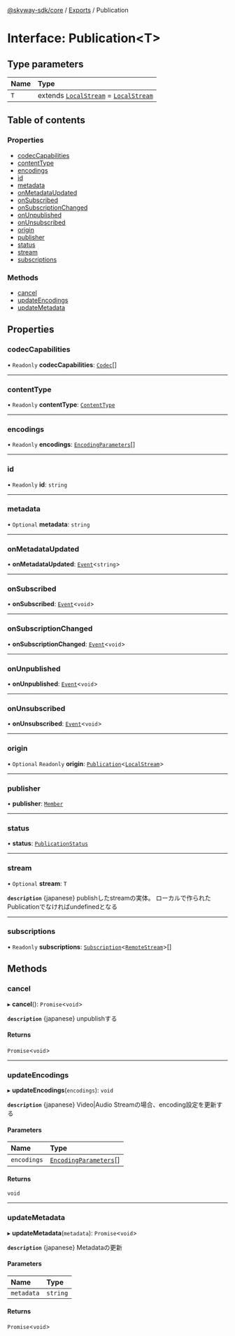 [@skyway-sdk/core](../README.md) / [Exports](../modules.md) / Publication

# Interface: Publication<T\>

## Type parameters

| Name | Type |
| :------ | :------ |
| `T` | extends [`LocalStream`](../modules.md#localstream) = [`LocalStream`](../modules.md#localstream) |

## Table of contents

### Properties

- [codecCapabilities](Publication.md#codeccapabilities)
- [contentType](Publication.md#contenttype)
- [encodings](Publication.md#encodings)
- [id](Publication.md#id)
- [metadata](Publication.md#metadata)
- [onMetadataUpdated](Publication.md#onmetadataupdated)
- [onSubscribed](Publication.md#onsubscribed)
- [onSubscriptionChanged](Publication.md#onsubscriptionchanged)
- [onUnpublished](Publication.md#onunpublished)
- [onUnsubscribed](Publication.md#onunsubscribed)
- [origin](Publication.md#origin)
- [publisher](Publication.md#publisher)
- [status](Publication.md#status)
- [stream](Publication.md#stream)
- [subscriptions](Publication.md#subscriptions)

### Methods

- [cancel](Publication.md#cancel)
- [updateEncodings](Publication.md#updateencodings)
- [updateMetadata](Publication.md#updatemetadata)

## Properties

### codecCapabilities

• `Readonly` **codecCapabilities**: [`Codec`](Codec.md)[]

___

### contentType

• `Readonly` **contentType**: [`ContentType`](../modules.md#contenttype)

___

### encodings

• `Readonly` **encodings**: [`EncodingParameters`](EncodingParameters.md)[]

___

### id

• `Readonly` **id**: `string`

___

### metadata

• `Optional` **metadata**: `string`

___

### onMetadataUpdated

• **onMetadataUpdated**: [`Event`](../classes/Event.md)<`string`\>

___

### onSubscribed

• **onSubscribed**: [`Event`](../classes/Event.md)<`void`\>

___

### onSubscriptionChanged

• **onSubscriptionChanged**: [`Event`](../classes/Event.md)<`void`\>

___

### onUnpublished

• **onUnpublished**: [`Event`](../classes/Event.md)<`void`\>

___

### onUnsubscribed

• **onUnsubscribed**: [`Event`](../classes/Event.md)<`void`\>

___

### origin

• `Optional` `Readonly` **origin**: [`Publication`](Publication.md)<[`LocalStream`](../modules.md#localstream)\>

___

### publisher

• **publisher**: [`Member`](Member.md)

___

### status

• **status**: [`PublicationStatus`](../modules.md#publicationstatus)

___

### stream

• `Optional` **stream**: `T`

**`description`** {japanese} publishしたstreamの実体。
ローカルで作られたPublicationでなければundefinedとなる

___

### subscriptions

• `Readonly` **subscriptions**: [`Subscription`](Subscription.md)<[`RemoteStream`](../modules.md#remotestream)\>[]

## Methods

### cancel

▸ **cancel**(): `Promise`<`void`\>

**`description`** {japanese} unpublishする

#### Returns

`Promise`<`void`\>

___

### updateEncodings

▸ **updateEncodings**(`encodings`): `void`

**`description`** {japanese} Video|Audio Streamの場合、encoding設定を更新する

#### Parameters

| Name | Type |
| :------ | :------ |
| `encodings` | [`EncodingParameters`](EncodingParameters.md)[] |

#### Returns

`void`

___

### updateMetadata

▸ **updateMetadata**(`metadata`): `Promise`<`void`\>

**`description`** {japanese} Metadataの更新

#### Parameters

| Name | Type |
| :------ | :------ |
| `metadata` | `string` |

#### Returns

`Promise`<`void`\>

